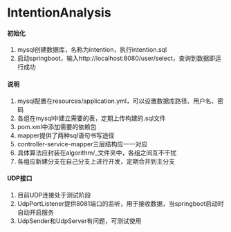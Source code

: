 # IntentionAnalysis
#### 初始化

1. mysql创建数据库，名称为intention，执行intention.sql
2. 启动springboot，输入http://localhost:8080/user/select，查询到数据即运行成功

#### 说明

1. mysql配置在resources/application.yml，可以设置数据库路径、用户名、密码
2. 各组在mysql中建立需要的表，定期上传构建的.sql文件
3. pom.xml中添加需要的依赖包
4. mapper提供了两种sql语句书写途径
5. controller-service-mapper三层结构应一一对应
6. 具体算法应封装在algorithm/_文件夹中，各组之间互不干扰
7. 各组应新建分支在自己分支上进行开发，定期合并到主分支

#### UDP接口

1. 目前UDP连接处于测试阶段
2. UdpPortListener提供8081端口的监听，用于接收数据，当springboot启动时自动开启服务
3. UdpSender和UdpServer有问题，可测试使用

